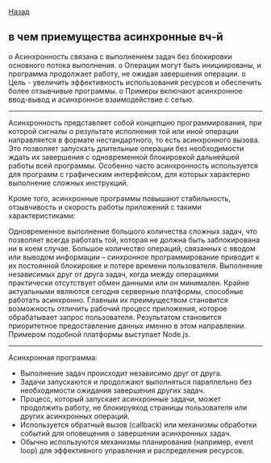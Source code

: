 [Назад](/L1/L1_.md) 


## в чем приемущества асинхронные вч-й

o	Асинхронность связана с выполнением задач без блокировки основного потока выполнения.
o	Операции могут быть инициированы, и программа продолжает работу, не ожидая завершения операции.
o	Цель - увеличить эффективность использования ресурсов и обеспечить более отзывчивые программы.
o	Примеры включают асинхронное ввод-вывод и асинхронное взаимодействие с сетью.

----------------------------------------------------------------

Асинхронность представляет собой концепцию программирования, при которой сигналы о результате исполнения той или иной операции направляется в формате нестандартного, то есть асинхронного вызова. Это позволяет запускать длительные операции без необходимости ждать их завершения с одновременной блокировкой дальнейшей работы всей программы. Особенно часто асинхронность используется для программ с графическим интерфейсом, для которых характерно выполнение сложных инструкций.

Кроме того, асинхронные программы повышают стабильность, отзывчивость и скорость работы приложений с такими характеристиками:

Одновременное выполнение большого количества сложных задач, что позволяет всегда работать той, которая не должна быть заблокирована ни в коем случае.
Большое количество операций, связанных с вводом или выводом информации – синхронное программирование приводит к их постоянной блокировке и потере времени пользователя.
Выполнение независимых друг от друга задач, когда между операциями практически отсутствует обмен данными или он минимален.
Крайне актуальными являются сегодня серверные платформы, способные работать асинхронно. Главным их преимуществом становится возможность отличить рабочий процесс приложения, которое обрабатывает запрос пользователя. Результатом становится приоритетное предоставление данных именно в этом направлении. Примером подобной платформы выступает Node.js.

----------------------------------------------------------------

Асинхронная программа:
- Выполнение задач происходит независимо друг от друга.
- Задачи запускаются и продолжают выполняться параллельно без необходимости ожидания завершения других задач.
- Процесс, который запускает асинхронные задачи, может продолжить работу, не блокируяход страницы пользователя или других асинхронных операций.
- Используется обратный вызов (callback) или механизмы обработки событий для оповещения о завершении асинхронных задач.
- Обычно используются механизмы планирования (например, event loop) для эффективного управления и распределения ресурсов.